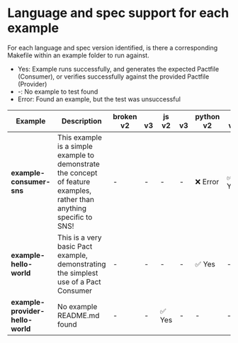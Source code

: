 # Language and spec support for each example

For each language and spec version identified, is there a corresponding Makefile within an example folder to run against.

- Yes: Example runs successfully, and generates the expected Pactfile (Consumer), or verifies successfully against the provided Pactfile (Provider)
- -: No example to test found
- Error: Found an example, but the test was unsuccessful

| Example                          | Description                                                                                                            | broken<br/>v2   | <br/>v3   | js<br/>v2   | <br/>v3   | python<br/>v2   | <br/>v3   |
|----------------------------------|------------------------------------------------------------------------------------------------------------------------|-----------------|-----------|-------------|-----------|-----------------|-----------|
| **example-consumer-sns**         | This example is a simple example to demonstrate the concept of feature examples, rather than anything specific to SNS! | -               | -         | -           | -         | ❌ Error        | ✅ Yes    |
| **example-hello-world**          | This is a very basic Pact example, demonstrating the simplest use of a Pact Consumer                                   | -               | -         | -           | -         | ✅ Yes          | -         |
| **example-provider-hello-world** | No example README.md found                                                                                             | -               | -         | ✅ Yes      | -         | -               | -         |
